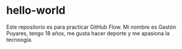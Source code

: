 # hello-world
Este repositorio es para practicar GitHub Flow.
Mi nombre es Gastón Puyares, tengo 18 años, me gusta hacer deporte y me apasiona la tecnoogía.
